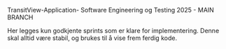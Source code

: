 TransitView-Application-
Software Engineering og Testing 2025 - MAIN BRANCH

Her legges kun godkjente sprints som er klare for implementering. Denne skal alltid være stabil, og brukes til å vise frem ferdig kode.
